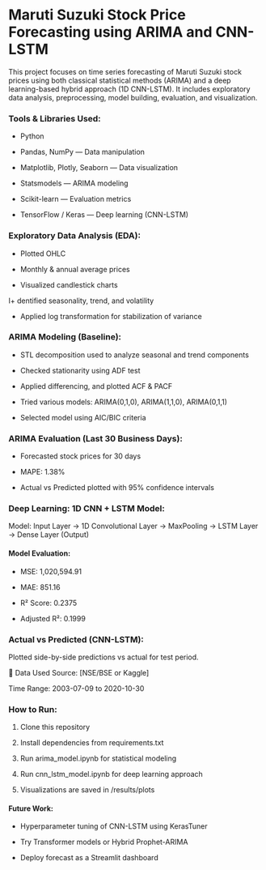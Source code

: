 # Maruti Suzuki Stock Price Forecasting using ARIMA and CNN-LSTM

This project focuses on time series forecasting of Maruti Suzuki stock prices using both classical statistical methods (ARIMA) and a deep learning-based hybrid approach (1D CNN-LSTM). It includes exploratory data analysis, preprocessing, model building, evaluation, and visualization.

### Tools & Libraries Used:

+ Python

+ Pandas, NumPy — Data manipulation

+ Matplotlib, Plotly, Seaborn — Data visualization

+ Statsmodels — ARIMA modeling

+ Scikit-learn — Evaluation metrics

+ TensorFlow / Keras — Deep learning (CNN-LSTM)

### Exploratory Data Analysis (EDA):

+ Plotted OHLC

+ Monthly & annual average prices

+ Visualized candlestick charts

I+ dentified seasonality, trend, and volatility

+ Applied log transformation for stabilization of variance

### ARIMA Modeling (Baseline):

+ STL decomposition used to analyze seasonal and trend components

+ Checked stationarity using ADF test

+ Applied differencing, and plotted ACF & PACF

+ Tried various models: ARIMA(0,1,0), ARIMA(1,1,0), ARIMA(0,1,1)

+ Selected model using AIC/BIC criteria

### ARIMA Evaluation (Last 30 Business Days):

+ Forecasted stock prices for 30 days

+ MAPE: 1.38%

+ Actual vs Predicted plotted with 95% confidence intervals

### Deep Learning: 1D CNN + LSTM Model:

Model:
Input Layer
→ 1D Convolutional Layer
→ MaxPooling
→ LSTM Layer
→ Dense Layer (Output)


#### Model Evaluation:

+ MSE: 1,020,594.91

+ MAE: 851.16

+ R² Score: 0.2375

+ Adjusted R²: 0.1999

### Actual vs Predicted (CNN-LSTM):

Plotted side-by-side predictions vs actual for test period.

📅 Data Used
Source: [NSE/BSE or Kaggle]

Time Range: 2003-07-09 to 2020-10-30

### How to Run:
1. Clone this repository

2. Install dependencies from requirements.txt

3. Run arima_model.ipynb for statistical modeling

4. Run cnn_lstm_model.ipynb for deep learning approach

5. Visualizations are saved in /results/plots

#### Future Work:
+ Hyperparameter tuning of CNN-LSTM using KerasTuner

+ Try Transformer models or Hybrid Prophet-ARIMA

+ Deploy forecast as a Streamlit dashboard

